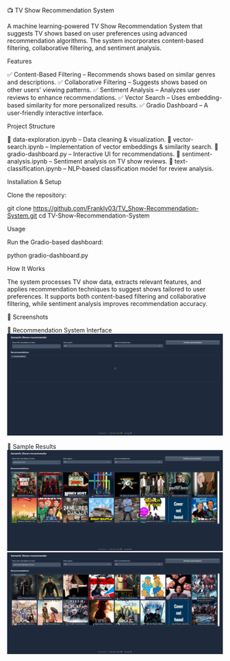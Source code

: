 📺 TV Show Recommendation System

A machine learning-powered TV Show Recommendation System that suggests TV shows based on user preferences using advanced recommendation algorithms. The system incorporates content-based filtering, collaborative filtering, and sentiment analysis.

Features

✅ Content-Based Filtering – Recommends shows based on similar genres and descriptions.
✅ Collaborative Filtering – Suggests shows based on other users' viewing patterns.
✅ Sentiment Analysis – Analyzes user reviews to enhance recommendations.
✅ Vector Search –     Uses embedding-based similarity for more personalized results.
✅ Gradio Dashboard – A user-friendly interactive interface.

Project Structure

📁 data-exploration.ipynb – Data cleaning & visualization.
📁 vector-search.ipynb – Implementation of vector embeddings & similarity search.
📁 gradio-dashboard.py – Interactive UI for recommendations.
📁 sentiment-analysis.ipynb – Sentiment analysis on TV show reviews.
📁 text-classification.ipynb – NLP-based classification model for review analysis.

Installation & Setup

Clone the repository:

git clone https://github.com/Frankly03/TV_Show-Recommendation-System.git
cd TV-Show-Recommendation-System


Usage

Run the Gradio-based dashboard:

python gradio-dashboard.py

How It Works

The system processes TV show data, extracts relevant features, and applies recommendation techniques to suggest shows tailored to user preferences. It supports both content-based filtering and collaborative filtering, while sentiment analysis improves recommendation accuracy.

📸 Screenshots

🔹 Recommendation System Interface
![Recommendation System UI](https://github.com/Frankly03/TV-Show-Recommendation-System/blob/main/images/Screenshot0.png?raw=true)
        
🔹 Sample Results
![Recommendation System UI](images/Screenshot1.png)
![Recommendation System UI](images/Screenshot2.png)


